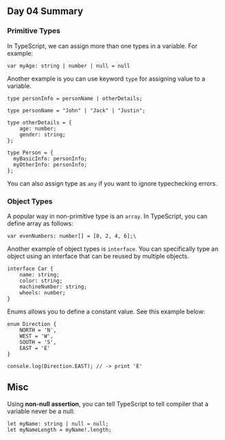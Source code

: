 ## Day 04 Summary

### Primitive Types
In TypeScript, we can assign more than one types in a variable. For example:
```
var myAge: string | number | null = null
```

Another example is you can use keyword `type` for assigning value to a variable.
```
type personInfo = personName | otherDetails;

type personName = "John" | "Jack" | "Justin";

type otherDetails = {
    age: number;
    gender: string;
};

type Person = {
  myBasicInfo: personInfo;
  myOtherInfo: personInfo;
};
```

You can also assign type as `any` if you want to ignore typechecking errors.

### Object Types
A popular way in non-primitive type is an `array`. In TypeScript, you can define array as follows:
```
var evenNumbers: number[] = [0, 2, 4, 6];\
```

Another example of object types is `interface`. You can specifically type an object using an interface that can be reused by multiple objects.
```
interface Car {
    name: string;
    color: string;
    machineNumber: string;
    wheels: number;
}
```

Enums allows you to define a constant value. See this example below:
```
enum Direction {
    NORTH = 'N',
    WEST = 'W',
    SOUTH = 'S',
    EAST = 'E'
}

console.log(Direction.EAST); // -> print 'E'
```

## Misc
Using **non-null assertion**, you can tell TypeScript to tell compiler that a variable never be a null:
```
let myName: string | null = null;
let myNameLength = myName!.length;
```